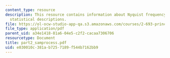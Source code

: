 ```yaml
---
content_type: resource
description: This resource contains information about Nyquist frequency and discrete
  statistical descriptions.
file: https://ol-ocw-studio-app-qa.s3.amazonaws.com/courses/2-693-principles-of-oceanographic-instrument-systems-sensors-and-measurements-13-998-spring-2004/e030010c381ab7257189f544b7162bb9_part2_samprocess.pdf
file_type: application/pdf
parent_uid: a34e1418-81a6-04e5-c2f2-cacaa7306706
resourcetype: Document
title: part2_samprocess.pdf
uid: e030010c-381a-b725-7189-f544b7162bb9
---
```

